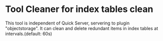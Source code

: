 # Tool Cleaner for index tables clean

This tool is independent of Quick Server, servering to  plugin "objectstorage". It can clean and delete redundant items in index tables at intervals.(default: 60s)
